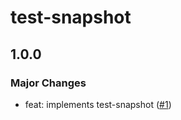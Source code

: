 # test-snapshot

## 1.0.0

### Major Changes

- feat: implements test-snapshot ([#1](https://github.com/ota-meshi/test-snapshot/pull/1))
